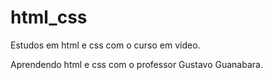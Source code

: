 # html_css
 Estudos em html e css com o curso em vídeo.

 Aprendendo html e css com o professor Gustavo Guanabara.
